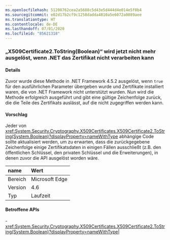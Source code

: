 ```yaml
---
ms.openlocfilehash: 51208762cea2a5688c5d43e5d444d4e014e5f0b4
ms.sourcegitcommit: e02d17b2cf9c1258dadda4810a5e6072a0089aee
ms.translationtype: HT
ms.contentlocale: de-DE
ms.lasthandoff: 07/01/2020
ms.locfileid: "85621318"
---
```

### <a name="x509certificate2tostringboolean-does-not-throw-now-when-net-cannot-handle-the-certificate"></a>„X509Certificate2.ToString(Boolean)“ wird jetzt nicht mehr ausgelöst, wenn .NET das Zertifikat nicht verarbeiten kann

#### <a name="details"></a>Details

Zuvor wurde diese Methode in .NET Framework 4.5.2 ausgelöst, wenn <code>true</code> für den ausführlichen Parameter übergeben wurde und Zertifikate installiert waren, die von .NET Framework nicht unterstützt wurden. Nun wird die Methode erfolgreich ausgeführt und gibt eine gültige Zeichenfolge zurück, die die Teile des Zertifikats auslässt, auf die nicht zugegriffen werden kann.

#### <a name="suggestion"></a>Vorschlag

Jeder von <xref:System.Security.Cryptography.X509Certificates.X509Certificate2.ToString(System.Boolean)?displayProperty=nameWithType> abhängige Code sollte aktualisiert werden, um zu erwarten, dass die zurückgegebene Zeichenfolge einige Zertifikatsdaten in einigen Fällen ausschließt (z.B. den öffentlichen Schlüssel, den privaten Schlüssel und die Erweiterungen), in denen zuvor die API ausgelöst worden wäre.

| name    | Wert       |
|:--------|:------------|
| Bereich   |Microsoft Edge|
|Version|4.6|
|Typ|Laufzeit

#### <a name="affected-apis"></a>Betroffene APIs

-<xref:System.Security.Cryptography.X509Certificates.X509Certificate2.ToString(System.Boolean)?displayProperty=nameWithType></li></ul>|
